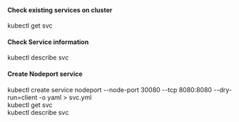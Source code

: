 #### Check existing services on cluster
kubectl get svc

#### Check Service information
kubectl describe svc <svc-name> 

#### Create Nodeport service
kubectl create service nodeport <service-name> --node-port 30080 --tcp 8080:8080 --dry-run=client -o yaml > svc.yml \
kubectl get svc \
kubectl describe svc <service-name>
